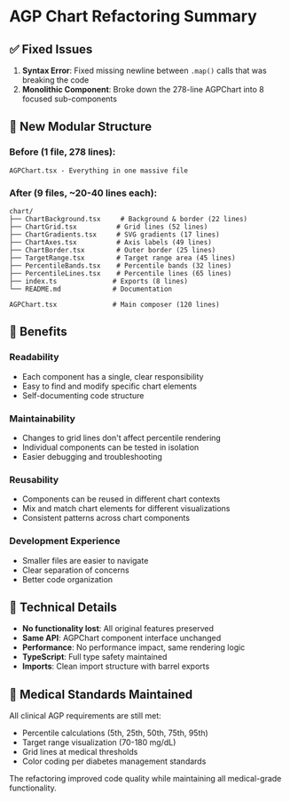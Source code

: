 # AGP Chart Refactoring Summary

## ✅ **Fixed Issues**

1. **Syntax Error**: Fixed missing newline between `.map()` calls that was breaking the code
2. **Monolithic Component**: Broke down the 278-line AGPChart into 8 focused sub-components

## 📁 **New Modular Structure**

### Before (1 file, 278 lines):
```
AGPChart.tsx - Everything in one massive file
```

### After (9 files, ~20-40 lines each):
```
chart/
├── ChartBackground.tsx     # Background & border (22 lines)
├── ChartGrid.tsx          # Grid lines (52 lines)  
├── ChartGradients.tsx     # SVG gradients (17 lines)
├── ChartAxes.tsx          # Axis labels (49 lines)
├── ChartBorder.tsx        # Outer border (25 lines)
├── TargetRange.tsx        # Target range area (45 lines)
├── PercentileBands.tsx    # Percentile bands (32 lines)
├── PercentileLines.tsx    # Percentile lines (65 lines)
├── index.ts              # Exports (8 lines)
└── README.md             # Documentation

AGPChart.tsx              # Main composer (120 lines)
```

## 🎯 **Benefits**

### **Readability**
- Each component has a single, clear responsibility
- Easy to find and modify specific chart elements
- Self-documenting code structure

### **Maintainability**
- Changes to grid lines don't affect percentile rendering
- Individual components can be tested in isolation
- Easier debugging and troubleshooting

### **Reusability**
- Components can be reused in different chart contexts
- Mix and match chart elements for different visualizations
- Consistent patterns across chart components

### **Development Experience**
- Smaller files are easier to navigate
- Clear separation of concerns
- Better code organization

## 🔧 **Technical Details**

- **No functionality lost**: All original features preserved
- **Same API**: AGPChart component interface unchanged
- **Performance**: No performance impact, same rendering logic
- **TypeScript**: Full type safety maintained
- **Imports**: Clean import structure with barrel exports

## 🏥 **Medical Standards Maintained**

All clinical AGP requirements are still met:
- Percentile calculations (5th, 25th, 50th, 75th, 95th)
- Target range visualization (70-180 mg/dL)
- Grid lines at medical thresholds
- Color coding per diabetes management standards

The refactoring improved code quality while maintaining all medical-grade functionality.
